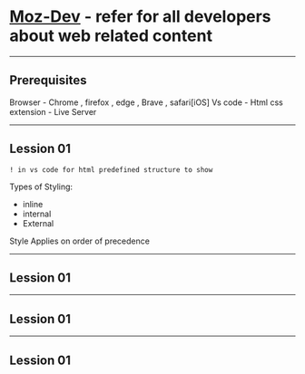 # [Moz-Dev](https://developer.mozilla.org/en-US/) - refer for all developers about web related content 

------------------------------------------------------------------------------------------------------

## **Prerequisites**

Browser - Chrome , firefox , edge , Brave , safari[iOS]
Vs code - Html css extension - Live Server 

------------------------------------------------------------------------------------------------------
## **Lession 01**

`! in vs code for html predefined structure to show`

Types of Styling: 
- inline
- internal
- External

Style Applies on order of precedence


------------------------------------------------------------------------------------------------------
## **Lession 01**




------------------------------------------------------------------------------------------------------
## **Lession 01**



------------------------------------------------------------------------------------------------------
## **Lession 01**
